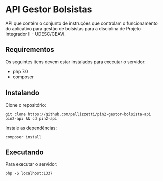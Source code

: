 # API Gestor Bolsistas

API que contém o conjunto de instruções que controlam o funcionamento do aplicativo para gestão de bolsistas para a disciplina de Projeto Integrador II - UDESC/CEAVI.

## Requirementos

Os seguintes itens devem estar instalados para executar o servidor:

* php 7.0
* composer

## Instalando

Clone o repositório:

```
git clone https://github.com/pellizzetti/pin2-gestor-bolsista-api pin2-api && cd pin2-api
```
Instale as dependências:

```
composer install
```

## Executando

Para executar o servidor:

```
php -S localhost:1337
```
